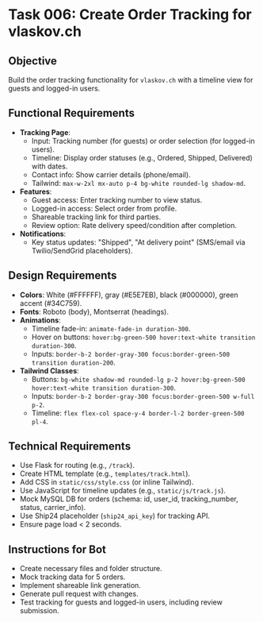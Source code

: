 # Task 006: Create Order Tracking for vlaskov.ch

## Objective
Build the order tracking functionality for `vlaskov.ch` with a timeline view for guests and logged-in users.

## Functional Requirements
- **Tracking Page**:
  - Input: Tracking number (for guests) or order selection (for logged-in users).
  - Timeline: Display order statuses (e.g., Ordered, Shipped, Delivered) with dates.
  - Contact info: Show carrier details (phone/email).
  - Tailwind: `max-w-2xl mx-auto p-4 bg-white rounded-lg shadow-md`.
- **Features**:
  - Guest access: Enter tracking number to view status.
  - Logged-in access: Select order from profile.
  - Shareable tracking link for third parties.
  - Review option: Rate delivery speed/condition after completion.
- **Notifications**:
  - Key status updates: "Shipped", "At delivery point" (SMS/email via Twilio/SendGrid placeholders).

## Design Requirements
- **Colors**: White (#FFFFFF), gray (#E5E7EB), black (#000000), green accent (#34C759).
- **Fonts**: Roboto (body), Montserrat (headings).
- **Animations**:
  - Timeline fade-in: `animate-fade-in duration-300`.
  - Hover on buttons: `hover:bg-green-500 hover:text-white transition duration-300`.
  - Inputs: `border-b-2 border-gray-300 focus:border-green-500 transition duration-200`.
- **Tailwind Classes**:
  - Buttons: `bg-white shadow-md rounded-lg p-2 hover:bg-green-500 hover:text-white transition duration-300`.
  - Inputs: `border-b-2 border-gray-300 focus:border-green-500 w-full p-2`.
  - Timeline: `flex flex-col space-y-4 border-l-2 border-green-500 pl-4`.

## Technical Requirements
- Use Flask for routing (e.g., `/track`).
- Create HTML template (e.g., `templates/track.html`).
- Add CSS in `static/css/style.css` (or inline Tailwind).
- Use JavaScript for timeline updates (e.g., `static/js/track.js`).
- Mock MySQL DB for orders (schema: id, user_id, tracking_number, status, carrier_info).
- Use Ship24 placeholder (`ship24_api_key`) for tracking API.
- Ensure page load < 2 seconds.

## Instructions for Bot
- Create necessary files and folder structure.
- Mock tracking data for 5 orders.
- Implement shareable link generation.
- Generate pull request with changes.
- Test tracking for guests and logged-in users, including review submission.
